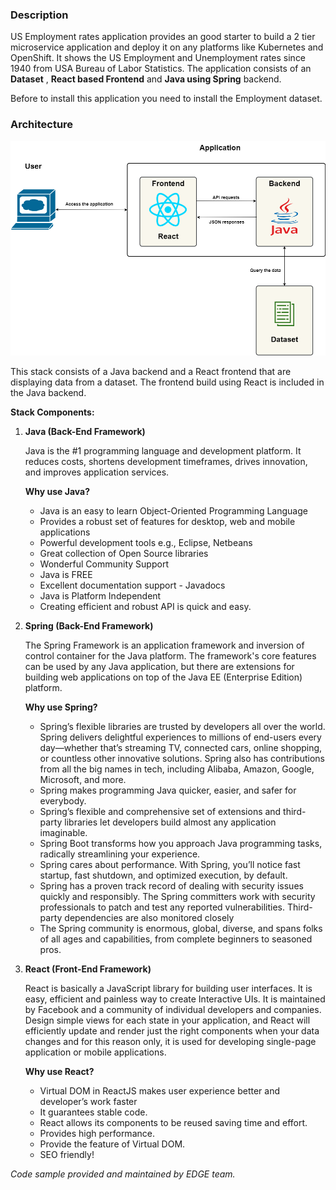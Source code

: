 ### Description

US Employment rates application provides an good starter to build a 2 tier microservice application and deploy it on any platforms like Kubernetes and OpenShift. It shows the US Employment and Unemployment rates since 1940 from USA Bureau of Labor Statistics. The application consists of an **Dataset** , **React based Frontend** and **Java using Spring** backend.

Before to install this application you need to install the Employment dataset.

### Architecture

![architecture](_images/arch.png)


This stack consists of a Java backend and a React frontend that are displaying data from a dataset. The frontend build using React is included in the Java backend. 

**Stack Components:**

1. **Java (Back-End Framework)**

   Java is the #1 programming language and development platform. It reduces costs, shortens development timeframes, drives innovation, and improves application services.

   **Why use Java?**

   - Java is an easy to learn Object-Oriented Programming Language
   - Provides a robust set of features for desktop, web and mobile applications
   - Powerful development tools e.g., Eclipse, Netbeans
   - Great collection of Open Source libraries
   - Wonderful Community Support
   - Java is FREE
   - Excellent documentation support - Javadocs
   - Java is Platform Independent
   - Creating efficient and robust API is quick and easy.

2. **Spring (Back-End Framework)**

   The Spring Framework is an application framework and inversion of control container for the Java platform. The framework's core features can be used by any Java application, but there are extensions for building web applications on top of the Java EE (Enterprise Edition) platform.

   **Why use Spring?**

   - Spring’s flexible libraries are trusted by developers all over the world. Spring delivers delightful experiences to millions of end-users every day—whether that’s streaming TV, connected cars, online shopping, or countless other innovative solutions. Spring also has contributions from all the big names in tech, including Alibaba, Amazon, Google, Microsoft, and more.
   - Spring makes programming Java quicker, easier, and safer for everybody.
   - Spring’s flexible and comprehensive set of extensions and third-party libraries let developers build almost any application imaginable.
   - Spring Boot transforms how you approach Java programming tasks, radically streamlining your experience. 
   - Spring cares about performance. With Spring, you’ll notice fast startup, fast shutdown, and optimized execution, by default.
   - Spring has a proven track record of dealing with security issues quickly and responsibly. The Spring committers work with security professionals to patch and test any reported vulnerabilities. Third-party dependencies are also monitored closely
   - The Spring community is enormous, global, diverse, and spans folks of all ages and capabilities, from complete beginners to seasoned pros.

2. **React (Front-End Framework)**

   React is basically a JavaScript library for building user interfaces. It is easy, efficient and painless way to create Interactive UIs. It is maintained by Facebook and a community of individual developers and companies. Design simple views for each state in your application, and React will efficiently update and render just the right components when your data changes and for this reason only, it is used for developing single-page application or mobile applications.

   **Why use React?**

   - Virtual DOM in ReactJS makes user experience better and developer’s work faster
   - It guarantees stable code.
   - React allows its components to be reused saving time and effort.
   - Provides high performance.
   - Provide the feature of Virtual DOM.
   - SEO friendly!


*Code sample provided and maintained by EDGE team.*